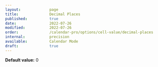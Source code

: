 ```yaml
---
layout:             page
title:              Decimal Places
published:          true
date:               2022-07-26
modified:           2022-07-26
order:              /calendar-pro/options/cell-value/decimal-places
internal:           precision
available:          Calendar Mode
draft:              true
---
```

**Default value:** 0

